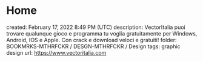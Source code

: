 # Home

created: February 17, 2022 8:49 PM (UTC)
description: VectorItalia puoi trovare qualunque gioco e programma tu voglia gratuitamente per Windows, Android, IOS e Apple. Con crack e download veloci e gratuiti!
folder: BOOKMRKS-MTHRFCKR / DESGN-MTHRFCKR / Design
tags: graphic design
url: https://www.vectoritalia.com
